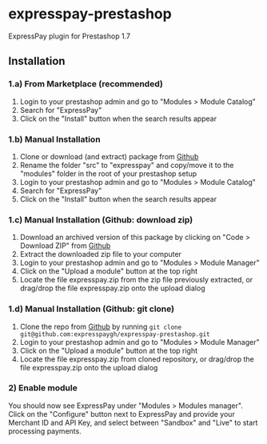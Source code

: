 # expresspay-prestashop
ExpressPay plugin for Prestashop 1.7

## Installation

### 1.a) From Marketplace (recommended)
1. Login to your prestashop admin and go to "Modules > Module Catalog"
2. Search for "ExpressPay"
3. Click on the "Install" button when the search results appear

### 1.b) Manual Installation
1. Clone or download (and extract) package from [Github](https://github.com/expresspaygh/expresspay-prestashop)
2. Rename the folder "src" to "expresspay" and copy/move it to the "modules" folder in the root of your prestashop setup
3. Login to your prestashop admin and go to "Modules > Module Catalog"
4. Search for "ExpressPay"
5. Click on the "Install" button when the search results appear

### 1.c) Manual Installation (Github: download zip)
1. Download an archived version of this package by clicking on "Code > Download ZIP" from [Github](https://github.com/expresspaygh/expresspay-prestashop)
2. Extract the downloaded zip file to your computer
3. Login to your prestashop admin and go to "Modules > Module Manager"
4. Click on the "Upload a module" button at the top right
5. Locate the file expresspay.zip from the zip file previously extracted, or drag/drop the file expresspay.zip onto the upload dialog

### 1.d) Manual Installation (Github: git clone)
1. Clone the repo from [Github](https://github.com/expresspaygh/expresspay-prestashop) by running `git clone git@github.com:expresspaygh/expresspay-prestashop.git`
3. Login to your prestashop admin and go to "Modules > Module Manager"
4. Click on the "Upload a module" button at the top right
5. Locate the file expresspay.zip from cloned repository, or drag/drop the file expresspay.zip onto the upload dialog

### 2) Enable module

You should now see ExpressPay under "Modules > Modules manager". Click on the "Configure" button next to ExpressPay and provide your Merchant ID and API Key, and select between "Sandbox" and "Live" to start processing payments.